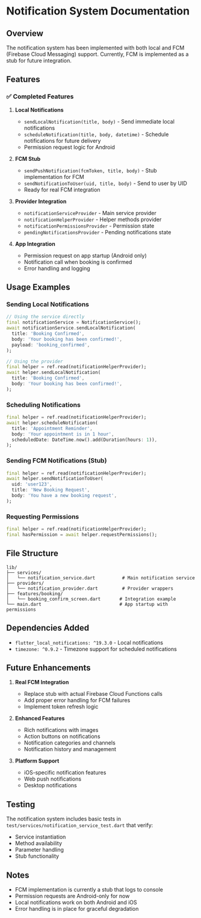 # Notification System Documentation

## Overview

The notification system has been implemented with both local and FCM (Firebase Cloud Messaging) support. Currently, FCM is implemented as a stub for future integration.

## Features

### ✅ Completed Features

1. **Local Notifications**
   - `sendLocalNotification(title, body)` - Send immediate local notifications
   - `scheduleNotification(title, body, datetime)` - Schedule notifications for future delivery
   - Permission request logic for Android

2. **FCM Stub**
   - `sendPushNotification(fcmToken, title, body)` - Stub implementation for FCM
   - `sendNotificationToUser(uid, title, body)` - Send to user by UID
   - Ready for real FCM integration

3. **Provider Integration**
   - `notificationServiceProvider` - Main service provider
   - `notificationHelperProvider` - Helper methods provider
   - `notificationPermissionsProvider` - Permission state
   - `pendingNotificationsProvider` - Pending notifications state

4. **App Integration**
   - Permission request on app startup (Android only)
   - Notification call when booking is confirmed
   - Error handling and logging

## Usage Examples

### Sending Local Notifications

```dart
// Using the service directly
final notificationService = NotificationService();
await notificationService.sendLocalNotification(
  title: 'Booking Confirmed',
  body: 'Your booking has been confirmed!',
  payload: 'booking_confirmed',
);

// Using the provider
final helper = ref.read(notificationHelperProvider);
await helper.sendLocalNotification(
  title: 'Booking Confirmed',
  body: 'Your booking has been confirmed!',
);
```

### Scheduling Notifications

```dart
final helper = ref.read(notificationHelperProvider);
await helper.scheduleNotification(
  title: 'Appointment Reminder',
  body: 'Your appointment is in 1 hour',
  scheduledDate: DateTime.now().add(Duration(hours: 1)),
);
```

### Sending FCM Notifications (Stub)

```dart
final helper = ref.read(notificationHelperProvider);
await helper.sendNotificationToUser(
  uid: 'user123',
  title: 'New Booking Request',
  body: 'You have a new booking request',
);
```

### Requesting Permissions

```dart
final helper = ref.read(notificationHelperProvider);
final hasPermission = await helper.requestPermissions();
```

## File Structure

```
lib/
├── services/
│   └── notification_service.dart          # Main notification service
├── providers/
│   └── notification_provider.dart         # Provider wrappers
├── features/booking/
│   └── booking_confirm_screen.dart       # Integration example
└── main.dart                             # App startup with permissions
```

## Dependencies Added

- `flutter_local_notifications: ^19.3.0` - Local notifications
- `timezone: ^0.9.2` - Timezone support for scheduled notifications

## Future Enhancements

1. **Real FCM Integration**
   - Replace stub with actual Firebase Cloud Functions calls
   - Add proper error handling for FCM failures
   - Implement token refresh logic

2. **Enhanced Features**
   - Rich notifications with images
   - Action buttons on notifications
   - Notification categories and channels
   - Notification history and management

3. **Platform Support**
   - iOS-specific notification features
   - Web push notifications
   - Desktop notifications

## Testing

The notification system includes basic tests in `test/services/notification_service_test.dart` that verify:
- Service instantiation
- Method availability
- Parameter handling
- Stub functionality

## Notes

- FCM implementation is currently a stub that logs to console
- Permission requests are Android-only for now
- Local notifications work on both Android and iOS
- Error handling is in place for graceful degradation
